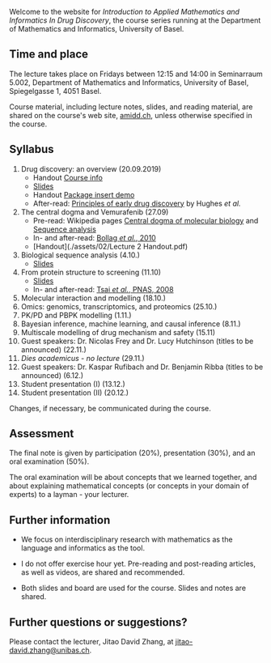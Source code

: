 Welcome to the website for *Introduction to Applied Mathematics and Informatics In Drug Discovery*, the course series running at the Department of Mathematics and Informatics, University of Basel.

## Time and place

The lecture takes place on Fridays between 12:15 and 14:00 in Seminarraum 5.002, Department of Mathematics and Informatics, University of Basel, Spiegelgasse 1, 4051 Basel.

Course material, including lecture notes, slides, and reading material, are shared on the course's web site, [amidd.ch](http://amidd.ch), unless otherwise specified in the course.

## Syllabus

1. Drug discovery: an overview (20.09.2019)
    * Handout [Course info](./assets/01/course-info.pdf)
    * [Slides](./assets/01/AMIDD-01-Introduction.pdf)
    * Handout [Package insert demo](./assets/01/package-insert-demo.pdf)
    * After-read: [Principles of early drug discovery](./assets/01/Principles-DD-Hughes.pdf) by Hughes *et al.*
2. The central dogma and Vemurafenib (27.09)
    * Pre-read: Wikipedia pages [Central dogma of molecular biology](https://en.wikipedia.org/wiki/Central_dogma_of_molecular_biology) and [Sequence analysis](https://en.wikipedia.org/wiki/Sequence_analysis)
    * In- and after-read: [Bollag *et al.*, 2010](./assets/02/Bollag-Nature-2010.pdf)
    * [Handout](./assets/02/Lecture 2 Handout.pdf)
3. Biological sequence analysis (4.10.)
    * [Slides](./assets/02/AMIDD-02-BioSeq.pdf)
4. From protein structure to screening (11.10)
    * [Slides](./assets/04/AMIDD-04-screening.pdf)
    * In- and after-read: [Tsai *et al.*, PNAS, 2008](./assets/04/Tsai-BRAF-PNAS-2008.pdf)
5. Molecular interaction and modelling (18.10.)
6. Omics: genomics, transcriptomics, and proteomics (25.10.)
7. PK/PD and PBPK modelling (1.11.)
8. Bayesian inference, machine learning, and causal inference (8.11.)
9. Multiscale modelling of drug mechanism and safety (15.11)
10. Guest speakers: Dr. Nicolas Frey and Dr. Lucy Hutchinson (titles to be announced) (22.11.)
11. *Dies academicus - no lecture* (29.11.)
12. Guest speakers: Dr. Kaspar Rufibach and Dr. Benjamin Ribba (titles to be announced) (6.12.)
13. Student presentation (I) (13.12.)
14. Student presentation (II) (20.12.)

Changes, if necessary, be communicated during the course.

## Assessment

The final note is given by participation (20%), presentation (30%), and an oral examination (50%). 

The oral examination will be about concepts that we learned together, and about explaining mathematical concepts (or concepts in your domain of experts) to a layman - your lecturer.

## Further information

* We focus on interdisciplinary research with mathematics as the language and informatics as the tool.

* I do not offer exercise hour yet. Pre-reading and post-reading articles, as well as videos, are shared and recommended.

* Both slides and board are used for the course. Slides and notes are shared.

## Further questions or suggestions?

Please contact the lecturer, Jitao David Zhang, at [jitao-david.zhang@unibas.ch](mailto:jitao-david.zhang@unibas.ch).

